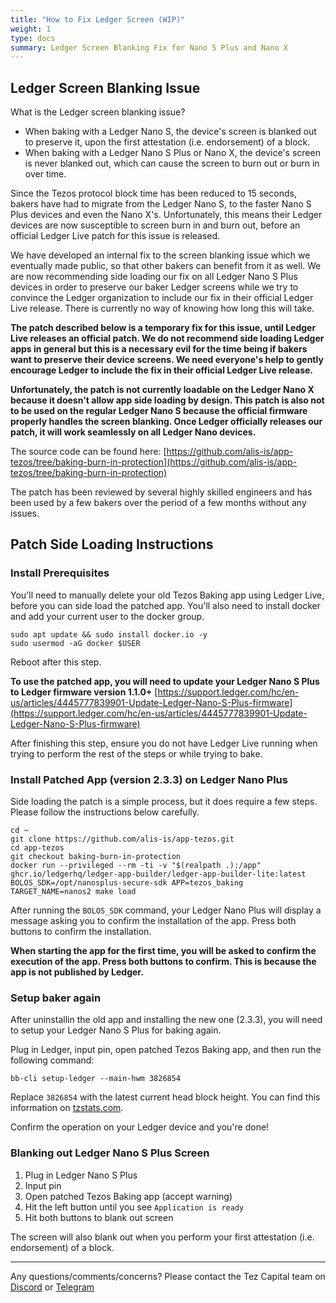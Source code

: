 ```yaml
---
title: "How to Fix Ledger Screen (WIP)"
weight: 1
type: docs
summary: Ledger Screen Blanking Fix for Nano S Plus and Nano X
---
```


## Ledger Screen Blanking Issue
What is the Ledger screen blanking issue?
* When baking with a Ledger Nano S, the device's screen is blanked out to preserve it, upon the first attestation (i.e. endorsement) of a block.
* When baking with a Ledger Nano S Plus or Nano X, the device's screen is never blanked out, which can cause the screen to burn out or burn in over time.

Since the Tezos protocol block time has been reduced to 15 seconds, bakers have had to migrate from the Ledger Nano S, to the faster Nano S Plus devices and even the Nano X's. Unfortunately, this means their Ledger devices are now susceptible to screen burn in and burn out, before an official Ledger Live patch for this issue is released.

We have developed an internal fix to the screen blanking issue which we eventually made public, so that other bakers can benefit from it as well. We are now recommending side loading our fix on all Ledger Nano S Plus devices in order to preserve our baker Ledger screens while we try to convince the Ledger organization to include our fix in their official Ledger Live release. There is currently no way of knowing how long this will take.

**The patch described below is a temporary fix for this issue, until Ledger Live releases an official patch. We do not recommend side loading Ledger apps in general but this is a necessary evil for the time being if bakers want to preserve their device screens. We need everyone's help to gently encourage Ledger to include the fix in their official Ledger Live release.**

**Unfortunately, the patch is not currently loadable on the Ledger Nano X because it doesn't allow app side loading by design. This patch is also not to be used on the regular Ledger Nano S because the official firmware properly handles the screen blanking. Once Ledger officially releases our patch, it will work seamlessly on all Ledger Nano devices.**

The source code can be found here: [https://github.com/alis-is/app-tezos/tree/baking-burn-in-protection](https://github.com/alis-is/app-tezos/tree/baking-burn-in-protection)

The patch has been reviewed by several highly skilled engineers and has been used by a few bakers over the period of a few months without any issues.

## Patch Side Loading Instructions

### Install Prerequisites

You'll need to manually delete your old Tezos Baking app using Ledger Live, before you can side load the patched app. You'll also need to install docker and add your current user to the docker group.

   ```
   sudo apt update && sudo install docker.io -y
   sudo usermod -aG docker $USER
   ```

Reboot after this step.

**To use the patched app, you will need to update your Ledger Nano S Plus to Ledger firmware version 1.1.0+**
[https://support.ledger.com/hc/en-us/articles/4445777839901-Update-Ledger-Nano-S-Plus-firmware](https://support.ledger.com/hc/en-us/articles/4445777839901-Update-Ledger-Nano-S-Plus-firmware)

After finishing this step, ensure you do not have Ledger Live running when trying to perform the rest of the steps or while trying to bake.

### Install Patched App (version 2.3.3) on Ledger Nano Plus

Side loading the patch is a simple process, but it does require a few steps. Please follow the instructions below carefully.

   ```
   cd ~
   git clone https://github.com/alis-is/app-tezos.git
   cd app-tezos
   git checkout baking-burn-in-protection
   docker run --privileged --rm -ti -v "$(realpath .):/app" ghcr.io/ledgerhq/ledger-app-builder/ledger-app-builder-lite:latest
   BOLOS_SDK=/opt/nanosplus-secure-sdk APP=tezos_baking TARGET_NAME=nanos2 make load
   ```

After running the `BOLOS_SDK` command, your Ledger Nano Plus will display a message asking you to confirm the installation of the app. Press both buttons to confirm the installation.

**When starting the app for the first time, you will be asked to confirm the execution of the app. Press both buttons to confirm. This is because the app is not published by Ledger.**

### Setup baker again

After uninstallin the old app and installing the new one (2.3.3), you will need to setup your Ledger Nano S Plus for baking again.

Plug in Ledger, input pin, open patched Tezos Baking app, and then run the following command:

   ```
   bb-cli setup-ledger --main-hwm 3826854
   ```

Replace `3826854` with the latest current head block height. You can find this information on [tzstats.com](https://tzstats.com/).

Confirm the operation on your Ledger device and you're done!

### Blanking out Ledger Nano S Plus Screen

1. Plug in Ledger Nano S Plus
2. Input pin
3. Open patched Tezos Baking app (accept warning)
4. Hit the left button until you see `Application is ready`
5. Hit both buttons to blank out screen

The screen will also blank out when you perform your first attestation (i.e. endorsement) of a block.

---

Any questions/comments/concerns? Please contact the Tez Capital team on
[Discord](https://discord.gg/cVGMA4MaNM) or [Telegram](https://t.me/tezcapital) 